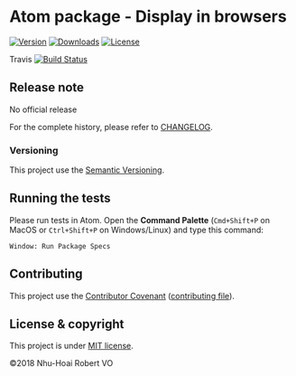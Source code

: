 [project]: https://github.com/nhuhoai/atom-display-in-browsers
[version]: https://img.shields.io/github/package-json/v/nhuhoai/atom-display-in-browsers.svg
[license]: https://img.shields.io/github/license/nhuhoai/atom-display-in-browsers.svg
[downloads]: https://img.shields.io/github/downloads/nhuhoai/atom-display-in-browsers/total.svg
[travis/badge]: https://travis-ci.org/nhuhoai/atom-display-in-browsers.svg?branch=master
[travis/project]: https://travis-ci.org/nhuhoai/atom-display-in-browsers

# Atom package - Display in browsers

[![Version][version]][project]
[![Downloads][downloads]][project]
[![License][license]](LICENSE.md)

Travis [![Build Status][travis/badge]][travis/project]<br />


## Release note

No official release

For the complete history, please refer to [CHANGELOG](CHANGELOG.md).

### Versioning

This project use the [Semantic Versioning](https://semver.org).

## Running the tests

Please run tests in Atom. Open the **Command Palette** (```Cmd+Shift+P``` on MacOS or ```Ctrl+Shift+P``` on Windows/Linux) and type this command:

```
Window: Run Package Specs
```

## Contributing

This project use the [Contributor Covenant](https://www.contributor-covenant.org) ([contributing file](CONTRIBUTING.md)).

## License &amp; copyright

This project is under [MIT license](LICENSE.md).

&copy;2018 Nhu-Hoai Robert VO
